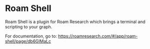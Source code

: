 # Roam Shell

Roam Shell is a plugin for Roam Research which brings a terminal and scripting to your graph. 

For documentation, go to: https://roamresearch.com/#/app/roam-shell/page/db6GIMaLc
